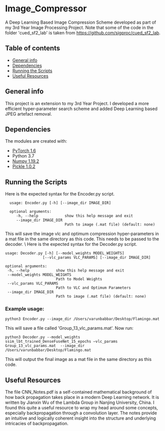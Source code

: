 # Image_Compressor
A Deep Learning Based Image Compression Scheme developed as part of my 3rd Year Image Processing Project. Note that some of the code in the folder 'cued_sf2_lab' is taken from https://github.com/sigproc/cued_sf2_lab. 

## Table of contents
* [General info](#general-info)
* [Dependencies](#dependencies)
* [Running the Scripts](#running-the-scripts)
* [Useful Resources](#useful-resources)

## General info  
This project is an extension to my 3rd Year Project. I developed a more efficient hyper-parameter search scheme and added Deep Learning based JPEG artefact removal. 

## Dependencies
The modules are created with:
* [PyTorch 1.6](https://pytorch.org/get-started/locally/)
* Python 3.7
* [Numpy 1.19.2](https://pypi.org/project/numpy/)
* [Pickle 1.0.2](https://pypi.org/project/pickle-mixin/)
 
## Running the Scripts
 Here is the expected syntax for the Encoder.py script. 
 ```
   usage: Encoder.py [-h] [--image_dir IMAGE_DIR]

   optional arguments:
      -h, --help            show this help message and exit
      --image_dir IMAGE_DIR
                            Path to image (.mat file) (default: none)

 ```
 This will save the image vlc and optimum compression hyper-parameters in a mat file in the same directory as this code. This needs to be passed to the decoder. \\
 Here is the expected syntax for the Decoder.py script. 
 
 ```
 usage: Decoder.py [-h] [--model_weights MODEL_WEIGHTS]
                  [--vlc_params VLC_PARAMS] [--image_dir IMAGE_DIR]

optional arguments:
  -h, --help            show this help message and exit
  --model_weights MODEL_WEIGHTS
                        Path to Model Weights
  --vlc_params VLC_PARAMS
                        Path to VLC and Optimum Parameters
  --image_dir IMAGE_DIR
                        Path to image (.mat file) (default: none)
 ```
 
### Example usage:
 ```
 python3 Encoder.py --image_dir /Users/varunbabbar/Desktop/Flamingo.mat 
 ```
 This will save a file called 'Group_13_vlc_params.mat'. Now run:
 ```
 python3 Decoder.py --model_weights ssim_lbt_trained_DenseFuseNet_15_epochs —vlc_params Group_13_vlc_params.mat  --image_dir /Users/varunbabbar/Desktop/Flamingo.mat 
 
 ```
 This will output the final image as a mat file in the same directory as this code. 


 ## Useful Resources
 
The file CNN_Notes.pdf is a self-contained mathematical background of how back propagation takes place in a modern Deep Learning network. It is written by Jianxin Wu of the Lambda Group in Nanjing University, China. I found this quite a useful resource to wrap my head around some concepts, especially backpropagation through a convolution layer. The notes provide an intuitive and logically coherent insight into the structure and underlying intricacies of backpropagation. 





